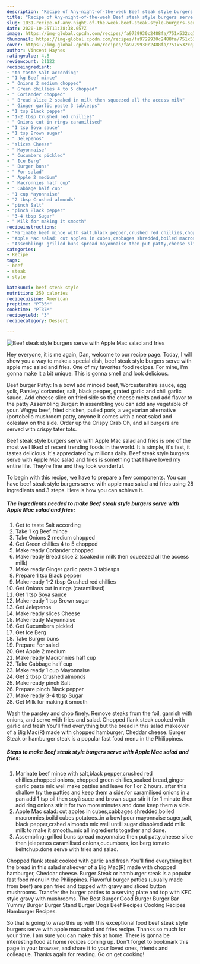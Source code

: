 ```yaml
---
description: "Recipe of Any-night-of-the-week Beef steak style burgers serve with Apple Mac salad and fries"
title: "Recipe of Any-night-of-the-week Beef steak style burgers serve with Apple Mac salad and fries"
slug: 1031-recipe-of-any-night-of-the-week-beef-steak-style-burgers-serve-with-apple-mac-salad-and-fries
date: 2020-10-25T11:38:38.057Z
image: https://img-global.cpcdn.com/recipes/fa9729930c2488fa/751x532cq70/beef-steak-style-burgers-serve-with-apple-mac-salad-and-fries-recipe-main-photo.jpg
thumbnail: https://img-global.cpcdn.com/recipes/fa9729930c2488fa/751x532cq70/beef-steak-style-burgers-serve-with-apple-mac-salad-and-fries-recipe-main-photo.jpg
cover: https://img-global.cpcdn.com/recipes/fa9729930c2488fa/751x532cq70/beef-steak-style-burgers-serve-with-apple-mac-salad-and-fries-recipe-main-photo.jpg
author: Vincent Haynes
ratingvalue: 4.8
reviewcount: 21122
recipeingredient:
- "to taste Salt according"
- "1 kg Beef mince"
- " Onions 2 medium chopped"
- " Green chillies 4 to 5 chopped"
- " Coriander chopped"
- " Bread slice 2 soaked in milk then squeezed all the access milk"
- " Ginger garlic paste 3 tablesps"
- "1 tsp Black pepper"
- "1-2 tbsp Crushed red chillies"
- " Onions cut in rings caramilised"
- "1 tsp Soya sauce"
- "1 tsp Brown sugar"
- " Jelepenos"
- "slices Cheese"
- " Mayonnaise"
- " Cucumbers pickled"
- " Ice Berg"
- " Burger buns"
- " For salad"
- " Apple 2 medium"
- " Macronnies half cup"
- " Cabbage half cup"
- "1 cup Mayonnaise"
- "2 tbsp Crushed almonds"
- "pinch Salt"
- "pinch Black pepper"
- "3-4 tbsp Sugar"
- " Milk for making it smooth"
recipeinstructions:
- "Marinate beef mince with salt,black pepper,crushed red chillies,chopped onions, chopped green chillies,soaked bread,ginger garlic paste mix well make patties and leave for 1 or 2 hours..after this shallow fry the patties and keep them a side.for caramilised onions in a pan add 1 tsp oil then soyà suce and brown sugar stir it for 1 minute then add ring onions stir it for two more minutes and done keep them a side."
- "Apple Mac salad: cut apples in cubes,cabbages shredded,boiled macronnies,boild cubes potatoes..in a bowl pour mayonnaise suger,salt, black pepper,crshed almonds mix well untill sugar dissolved add milk milk to make it smooth..mix all ingredients together and done."
- "Assembling: grilled buns spread mayonnaise then put patty,cheese slice then jelepenos caramilised onions,cucumbers, ice berg tomato kehtchup.done serve with fries and salad."
categories:
- Recipe
tags:
- beef
- steak
- style

katakunci: beef steak style 
nutrition: 250 calories
recipecuisine: American
preptime: "PT35M"
cooktime: "PT37M"
recipeyield: "3"
recipecategory: Dessert

---
```



![Beef steak style burgers serve with Apple Mac salad and fries](https://img-global.cpcdn.com/recipes/fa9729930c2488fa/751x532cq70/beef-steak-style-burgers-serve-with-apple-mac-salad-and-fries-recipe-main-photo.jpg)

Hey everyone, it is me again, Dan, welcome to our recipe page. Today, I will show you a way to make a special dish, beef steak style burgers serve with apple mac salad and fries. One of my favorites food recipes. For mine, I'm gonna make it a bit unique. This is gonna smell and look delicious.

Beef burger Patty: In a bowl add minced beef, Worcestershire sauce, egg yolk, Parsley/ coriander, salt, black pepper, grated garlic and chili garlic sauce. Add cheese slice on fried side so the cheese melts and add flavor to the patty Assembling Burger: In assembling you can add any vegetable of your. Wagyu beef, fried chicken, pulled pork, a vegetarian alternative (portobello mushroom patty, anyone It comes with a neat salad and coleslaw on the side. Order up the Crispy Crab Oh, and all burgers are served with crispy tater tots.

Beef steak style burgers serve with Apple Mac salad and fries is one of the most well liked of recent trending foods in the world. It is simple, it's fast, it tastes delicious. It's appreciated by millions daily. Beef steak style burgers serve with Apple Mac salad and fries is something that I have loved my entire life. They're fine and they look wonderful.


To begin with this recipe, we have to prepare a few components. You can have beef steak style burgers serve with apple mac salad and fries using 28 ingredients and 3 steps. Here is how you can achieve it.

<!--inarticleads1-->

##### The ingredients needed to make Beef steak style burgers serve with Apple Mac salad and fries:

1. Get to taste Salt according
1. Take 1 kg Beef mince
1. Take  Onions 2 medium chopped
1. Get  Green chillies 4 to 5 chopped
1. Make ready  Coriander chopped
1. Make ready  Bread slice 2 (soaked in milk then squeezed all the access milk)
1. Make ready  Ginger garlic paste 3 tablesps
1. Prepare 1 tsp Black pepper
1. Make ready 1-2 tbsp Crushed red chillies
1. Get  Onions cut in rings (caramilised)
1. Get 1 tsp Soya sauce
1. Make ready 1 tsp Brown sugar
1. Get  Jelepenos
1. Make ready slices Cheese
1. Make ready  Mayonnaise
1. Get  Cucumbers pickled
1. Get  Ice Berg
1. Take  Burger buns
1. Prepare  For salad
1. Get  Apple 2 medium
1. Make ready  Macronnies half cup
1. Take  Cabbage half cup
1. Make ready 1 cup Mayonnaise
1. Get 2 tbsp Crushed almonds
1. Make ready pinch Salt
1. Prepare pinch Black pepper
1. Make ready 3-4 tbsp Sugar
1. Get  Milk for making it smooth


Wash the parsley and chop finely. Remove steaks from the foil, garnish with onions, and serve with fries and salad. Chopped flank steak cooked with garlic and fresh You&#39;ll find everything but the bread in this salad makeover of a Big Mac(R) made with chopped hamburger, Cheddar cheese. Burger Steak or hamburger steak is a popular fast food menu in the Philippines. 

<!--inarticleads2-->

##### Steps to make Beef steak style burgers serve with Apple Mac salad and fries:

1. Marinate beef mince with salt,black pepper,crushed red chillies,chopped onions, chopped green chillies,soaked bread,ginger garlic paste mix well make patties and leave for 1 or 2 hours..after this shallow fry the patties and keep them a side.for caramilised onions in a pan add 1 tsp oil then soyà suce and brown sugar stir it for 1 minute then add ring onions stir it for two more minutes and done keep them a side.
1. Apple Mac salad: cut apples in cubes,cabbages shredded,boiled macronnies,boild cubes potatoes..in a bowl pour mayonnaise suger,salt, black pepper,crshed almonds mix well untill sugar dissolved add milk milk to make it smooth..mix all ingredients together and done.
1. Assembling: grilled buns spread mayonnaise then put patty,cheese slice then jelepenos caramilised onions,cucumbers, ice berg tomato kehtchup.done serve with fries and salad.


Chopped flank steak cooked with garlic and fresh You&#39;ll find everything but the bread in this salad makeover of a Big Mac(R) made with chopped hamburger, Cheddar cheese. Burger Steak or hamburger steak is a popular fast food menu in the Philippines. Flavorful burger patties (usually made from beef) are pan fried and topped with gravy and sliced button mushrooms. Transfer the burger patties to a serving plate and top with KFC style gravy with mushrooms. The Best Burger Good Burger Burger Bar Yummy Burger Burger Stand Burger Dogs Beef Recipes Cooking Recipes Hamburger Recipes. 

So that is going to wrap this up with this exceptional food beef steak style burgers serve with apple mac salad and fries recipe. Thanks so much for your time. I am sure you can make this at home. There is gonna be interesting food at home recipes coming up. Don't forget to bookmark this page in your browser, and share it to your loved ones, friends and colleague. Thanks again for reading. Go on get cooking!
